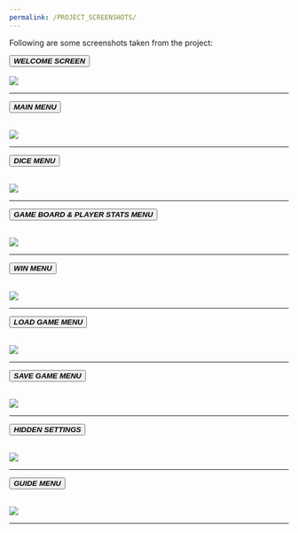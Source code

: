 ```yaml
---
permalink: /PROJECT_SCREENSHOTS/
---
```


<body>
  <p>Following are some screenshots taken from the project:</p>
  <button class="accordion"><b><i>WELCOME SCREEN</i></b></button>
  <div class="panel">
    <br>
    <img src="https://user-images.githubusercontent.com/66676402/88329102-e616a200-cd42-11ea-9223-b63647a9dc77.jpg">
    <hr>
  </div>
  
  <button class="accordion"><b><i>MAIN MENU</i></b></button>
  <div class="panel">
    <br>
    <img src="https://user-images.githubusercontent.com/66676402/88329241-13635000-cd43-11ea-97e4-bffc401b2f1c.jpg">
    <hr>
  </div>
  
 <button class="accordion"><b><i>DICE MENU</i></b></button>
  <div class="panel">
    <br>
    <img src="https://user-images.githubusercontent.com/66676402/88329704-d481ca00-cd43-11ea-8421-320f6bd25395.jpg">
    <hr>
  </div>
  
  <button class="accordion"><b><i>GAME BOARD & PLAYER STATS MENU</i></b></button>
  <div class="panel">
    <br>
    <img src="https://user-images.githubusercontent.com/66676402/88329340-368dff80-cd43-11ea-84b0-060ebbdc37d8.jpg">
    <hr>
  </div>
  
  <button class="accordion"><b><i>WIN MENU</i></b></button>
  <div class="panel">
    <br>
    <img src="https://user-images.githubusercontent.com/66676402/88333127-1bbe8980-cd49-11ea-8250-0b0481ff61cd.jpg">
    <hr>
  </div>
  
  <button class="accordion"><b><i>LOAD GAME MENU</i></b></button>
  <div class="panel">
    <br>
    <img src="https://user-images.githubusercontent.com/66676402/88329299-270eb680-cd43-11ea-9ef1-30311225b6cd.jpg">
    <hr>
  </div>
  
  <button class="accordion"><b><i>SAVE GAME MENU</i></b></button>
  <div class="panel">
    <br>
    <img src="https://user-images.githubusercontent.com/66676402/88329541-8ec50180-cd43-11ea-8086-733ac5dc45a3.jpg">
    <hr>
  </div>
  
  <button class="accordion"><b><i>HIDDEN SETTINGS</i></b></button>
  <div class="panel">
    <br>
    <img src="https://user-images.githubusercontent.com/66676402/88333274-604a2500-cd49-11ea-8ecc-502da434e9cd.jpg">
    <hr>
  </div>
  
  <button class="accordion"><b><i>GUIDE MENU</i></b></button>
  <div class="panel">
    <br>
    <img src="https://user-images.githubusercontent.com/66676402/88329383-4d345680-cd43-11ea-8990-4d2bd8c25164.jpg">
    <hr>
  </div>
   
  <script>
    var acc = document.getElementsByClassName("accordion");
    var i;

    for (i = 0; i < acc.length; i++) {
      acc[i].addEventListener("click", function() {
        this.classList.toggle("active");
        var panel = this.nextElementSibling;
        if (panel.style.maxHeight) {
          panel.style.maxHeight = null;
        } 
        else {
          panel.style.maxHeight = panel.scrollHeight + "px";
        } 
      });
    }
  </script>
  
</body>

